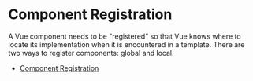 # Component Registration

A Vue component needs to be "registered" so that Vue knows where to locate its implementation when it is encountered in a template. There are two ways to register components: global and local.

- [Component Registration](https://vuejs.org/guide/components/registration.html)
